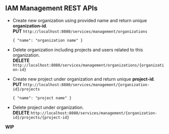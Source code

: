 ## IAM Management REST APIs

* Create new organization using provided name and return unique __organization-id__.  
  __PUT__     ``http://localhost:8080/services/management/organizations``
  ```
  { "name": "organization name" }
  ```

* Delete organization including projects and users related to this organization.  
  __DELETE__  ``http://localhost:8080/services/management/organizations/{organization-id}``

* Create new project under organization and return unique __project-id__.  
  __PUT__     ``http://localhost:8080/services/management/{organization-id}/projects``
  ```
  { "name": "project name" }
  ```

* Delete project under organization.  
  __DELETE__  ``http://localhost:8080/services/management/{organization-id}/projects/{project-id}``

__WIP__
